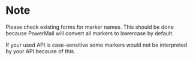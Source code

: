 # Note
Please check existing forms for marker names.
This should be done because PowerMail will convert all markers to lowercase by default.

If your used API is case-sensitive some markers would not be interpreted by your API because of this.